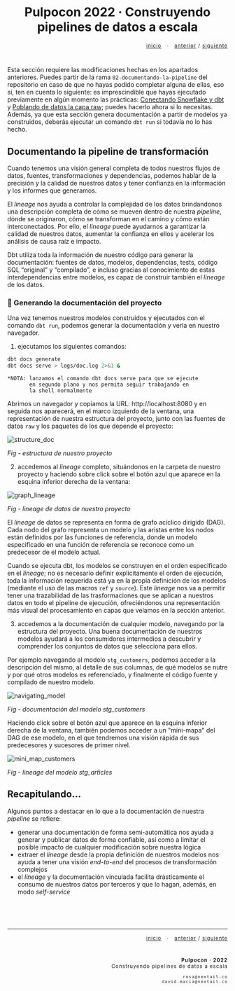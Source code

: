 <!-- header -->
<h1 align="center">Pulpocon 2022 · Construyendo pipelines de datos a escala</h1>

<div style="font-size: 0.8em; letter-spacing: 0.1em;"> 
    <p align="right">
        <a  href="../README.md" target="_top">inicio</a>
        &nbsp;&nbsp;·&nbsp;&nbsp;
        <a href="../01-procesando-en-capas/README.md" target="_top">anterior</a> / 
        <a href="../03-testeando-modelos/README.md" target="_top">siguiente</a>
    </p>
    <p>&nbsp;</p>
</div>

<!-- content -->
Esta sección requiere las modificaciones hechas en los apartados anteriores. Puedes partir de la rama `02-documentando-la-pipeline` del repositorio en caso de que no hayas podido completar alguna de ellas, eso sí, ten en cuenta lo siguiente: es imprescindible que hayas ejecutado previamente en algún momento las prácticas: [Conectando Snowflake y dbt](../00-introduccion-snowflake-dbt/README.md#octopusconectando-snowflake-y-dbt) y [Poblando de datos la capa raw](../01-procesando-en-capas/README.md#poblando-de-datos-la-capa-raw); puedes hacerlo ahora si lo necesitas. Además, ya que esta sección genera documentación a partir de modelos ya construidos, deberás ejecutar un comando `dbt run` si todavía no lo has hecho.

## Documentando la pipeline de transformación

Cuando tenemos una visión general completa de todos nuestros flujos de datos, fuentes, transformaciones y dependencias, podemos hablar de la precisión y la calidad de nuestros datos y tener confianza en la información y los informes que generamos. 

El *lineage* nos ayuda a controlar la complejidad de los datos brindandonos una descripción completa de cómo se mueven dentro de nuestra *pipeline*, dónde se originaron, cómo se transforman en el camino y cómo están interconectados. Por ello, el *lineage* puede ayudarnos a garantizar la calidad de nuestros datos, aumentar la confianza en ellos y acelerar los análisis de causa raíz e impacto.

Dbt utiliza toda la información de nuestro código para generar la documentación: fuentes de datos, modelos, dependencias, tests, código SQL “original” y “compilado”, e incluso gracias al conocimiento de estas interdependencias entre modelos, es capaz de construir también el *lineage* de los datos. 
### :octopus: Generando la documentación del proyecto

Una vez tenemos nuestros modelos construidos y ejecutados con el comando `dbt run`, podemos generar la documentación y verla en nuestro navegador.

1. ejecutamos los siguientes comandos:

~~~bash
dbt docs generate
dbt docs serve > logs/doc.log 2>&1 &
~~~

    *NOTA: lanzamos el comando dbt docs serve para que se ejecute
           en segundo plano y nos permita seguir trabajando en 
           la shell normalmente

Abrimos un navegador y copiamos la URL: http://localhost:8080 y en seguida nos aparecerá, en el marco izquierdo de la ventana, una representación de nuestra estructura del proyecto, junto con las fuentes de datos `raw` y los paquetes de los que depende el proyecto:

![structure_doc](assets/structure_doc.png)
<p><em>Fig - estructura de nuestro proyecto</em></p>


2. accedemos al *lineage* completo, situándonos en la carpeta de nuestro proyecto y haciendo sobre click sobre el botón azul que aparece en la esquina inferior derecha de la ventana:

![graph_lineage](assets/graph_lineage.png)
<p><em>Fig - lineage de datos de nuestro proyecto</em></p>

El *lineage* de datos se representa en forma de grafo acíclico dirigido (DAG). Cada nodo del grafo representa un modelo y las aristas entre los nodos están definidos por las funciones de referencia, donde un modelo especificado en una función de referencia se reconoce como un predecesor de el modelo actual. 

Cuando se ejecuta dbt, los modelos se construyen en el orden especificado en el *lineage*; no es necesario definir explícitamente el orden de ejecución, toda la información requerida está ya en la propia definición de los modelos (mediante el uso de las macros `ref` y `source`). Este *lineage* nos va a permitir tener una trazabilidad de las trasformaciones que se aplican a nuestros datos en todo el pipeline de ejecución, ofreciéndonos una representación más visual del procesamiento en capas que veíamos en la sección anterior.


3. accedemos a la documentación de cualquier modelo, navegando por la estructura del proyecto. Una buena documentación de nuestros modelos ayudará a los consumidores intermedios a descubrir y comprender los conjuntos de datos que selecciona para ellos. 

Por ejemplo navegando al modelo `stg_customers`, podemos acceder a la descripción del mismo, al detalle de sus columnas, de qué modelos se nutre y por qué otros modelos es referenciado, y finalmente el código fuente y compilado de nuestro modelo. 

![navigating_model](assets/navigating_model.png)
<p><em>Fig - documentación del modelo stg_customers</em></p>

Haciendo click sobre el botón azul que aparece en la esquina inferior derecha de la ventana, también podemos acceder a un "mini-mapa" del DAG de ese modelo, en el que tendremos una visión rápida de sus predecesores y sucesores de primer nivel.

![mini_map_customers](assets/mini_map_customers.png)
<p><em>Fig - lineage del modelo stg_articles</em></p>

## Recapitulando...

Algunos puntos a destacar en lo que a la documentación de nuestra *pipeline* se refiere:

- generar una documentación de forma semi-automática nos ayuda a generar y publicar datos de forma confiable, así como a limitar el posible impacto de cualquier modificación sobre nuestra lógica
- extraer el *lineage* desde la propia definición de nuestros modelos nos ayuda a tener una visión *end-to-end* del procesos de transformación complejos
- el *lineage* y la documentación vinculada facilita drásticamente el consumo de nuestros datos por terceros y que lo hagan, además, en modo *self-service*


<!-- footer -->
<p>&nbsp;</p>
<p>&nbsp;</p>
<hr/>
<div style="font-size: 0.8em; letter-spacing: 0.1em;"> 
    <p align="right">
        <a  href="../README.md" target="_top">inicio</a>
        &nbsp;&nbsp;·&nbsp;&nbsp;
        <a href="../01-procesando-en-capas/README.md" target="_top">anterior</a> / 
        <a href="../03-testeando-modelos/README.md" target="_top">siguiente</a>
    </p>
    <p>&nbsp;</p>
</div>
<div style="font-size: 0.8em; letter-spacing: 0.1em;"> 
  <p align="right"><strong>Pulpocon · 2022</strong><br/>Construyendo pipelines de datos a escala</p>
  <p align="right"><code>rosa@nextail.co</code><br/><code>david.macia@nextail.co</code></p>
</div>